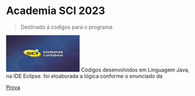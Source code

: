 # Academia SCI 2023

 > Destinado á codigos para o programa. 
  <img src= "https://github.com/jeffersoncardoso100/Academia-SCI-2023/blob/main/imgs.jpg" width="200" height="100" alt="">
 Códigos desenvolvidos em Linguagem Java, na IDE Eclipse. foi eloaborada a lógica conforme o enunciado da 

<a href=“https://github.com/jeffersoncardoso100/Academia-SCI-2023/blob/main/Prova%20Online%20Academia%20SCI%202023.docx.pdf/“>Prova</a>
